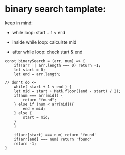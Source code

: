 # binary search tamplate: 

keep in mind: 

  - while loop: start + 1 < end
  
  - inside while loop: calculate mid
  
  - after while loop: check start & end

```
const binarySearch = (arr, num) => {
	if(!arr || arr.length === 0) return -1; 
	let start = 0;
	let end = arr.length;

// don't do <=
	while( start + 1 < end ) {
	let mid = start + Math.floor((end - start) / 2);
	if(num === arr[mid]) {
		return "found";
	} else if (num < arr[mid]){
		end = mid;
	} else {
		start = mid;
	}
	}
	
	if(arr[start] === num) return 'found'
	if(arr[end] === num) return 'found'
	return -1;
}

```


